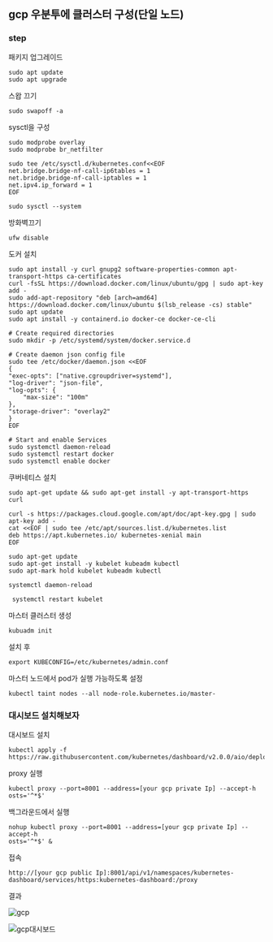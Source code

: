 ## gcp 우분투에 클러스터 구성(단일 노드)

### step

패키지 업그레이드

    sudo apt update
    sudo apt upgrade

스왑 끄기

    sudo swapoff -a

sysctl을 구성

    sudo modprobe overlay
    sudo modprobe br_netfilter

    sudo tee /etc/sysctl.d/kubernetes.conf<<EOF
    net.bridge.bridge-nf-call-ip6tables = 1
    net.bridge.bridge-nf-call-iptables = 1
    net.ipv4.ip_forward = 1
    EOF

    sudo sysctl --system

방화벽끄기

    ufw disable

도커 설치

    sudo apt install -y curl gnupg2 software-properties-common apt-transport-https ca-certificates
    curl -fsSL https://download.docker.com/linux/ubuntu/gpg | sudo apt-key add -
    sudo add-apt-repository "deb [arch=amd64] https://download.docker.com/linux/ubuntu $(lsb_release -cs) stable"
    sudo apt update
    sudo apt install -y containerd.io docker-ce docker-ce-cli

    # Create required directories
    sudo mkdir -p /etc/systemd/system/docker.service.d

    # Create daemon json config file
    sudo tee /etc/docker/daemon.json <<EOF
    {
    "exec-opts": ["native.cgroupdriver=systemd"],
    "log-driver": "json-file",
    "log-opts": {
        "max-size": "100m"
    },
    "storage-driver": "overlay2"
    }
    EOF

    # Start and enable Services
    sudo systemctl daemon-reload 
    sudo systemctl restart docker
    sudo systemctl enable docker

쿠버네티스 설치

    sudo apt-get update && sudo apt-get install -y apt-transport-https curl

    curl -s https://packages.cloud.google.com/apt/doc/apt-key.gpg | sudo apt-key add -
    cat <<EOF | sudo tee /etc/apt/sources.list.d/kubernetes.list
    deb https://apt.kubernetes.io/ kubernetes-xenial main
    EOF

    sudo apt-get update
    sudo apt-get install -y kubelet kubeadm kubectl
    sudo apt-mark hold kubelet kubeadm kubectl

    systemctl daemon-reload

     systemctl restart kubelet

마스터 클러스터 생성

    kubuadm init

설치 후 

    export KUBECONFIG=/etc/kubernetes/admin.conf

마스터 노드에서 pod가 실행 가능하도록 설정

    kubectl taint nodes --all node-role.kubernetes.io/master-


### 대시보드 설치해보자

대시보드 설치

    kubectl apply -f https://raw.githubusercontent.com/kubernetes/dashboard/v2.0.0/aio/deploy/recommended.yaml


proxy 실행

    kubectl proxy --port=8001 --address=[your gcp private Ip] --accept-h
    osts='^*$'

백그라운드에서 실행

    nohup kubectl proxy --port=8001 --address=[your gcp private Ip] --accept-h
    osts='^*$' &

접속

    http://[your gcp public Ip]:8001/api/v1/namespaces/kubernetes-dashboard/services/https:kubernetes-dashboard:/proxy

결과

![gcp](https://user-images.githubusercontent.com/68090443/150668585-b2c01267-d4e6-4e6d-b294-9f478efbdc37.PNG)


![gcp대시보드](https://user-images.githubusercontent.com/68090443/150668592-e35be038-61d8-4617-b9fb-86eeb0780495.PNG)

